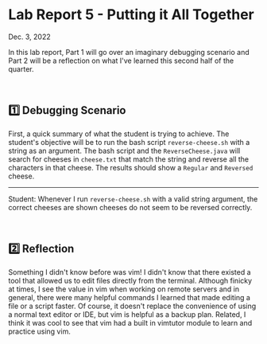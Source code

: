 # Lab Report 5 - Putting it All Together

Dec. 3, 2022

In this lab report, Part 1 will go over an imaginary debugging scenario and Part 2 will be a reflection on what I've learned this second half of the quarter.

<br>

## 1️⃣ Debugging Scenario

First, a quick summary of what the student is trying to achieve. The student's objective will be to run the bash script `reverse-cheese.sh` with a string as an argument. The bash script and the `ReverseCheese.java` will search for cheeses in `cheese.txt` that match the string and reverse all the characters in that cheese. The results should show a `Regular` and `Reversed` cheese.

---

Student: Whenever I run `reverse-cheese.sh` with a valid string argument, the correct cheeses are shown cheeses do not seem to be reversed correctly. 



<br>

## 2️⃣ Reflection

Something I didn't know before was vim! I didn't know that there existed a tool that allowed us to edit files directly from the terminal. Although finicky at times, I see the value in vim when working on remote servers and in general, there were many helpful commands I learned that made editing a file or a script faster. Of course, it doesn't replace the convenience of using a normal text editor or IDE, but vim is helpful as a backup plan. Related, I think it was cool to see that vim had a built in vimtutor module to learn and practice using vim.